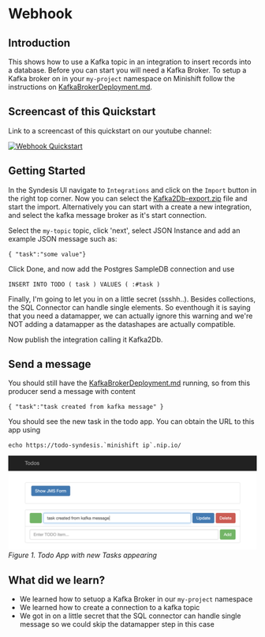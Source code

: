 # Webhook


## Introduction

This shows how to use a Kafka topic in an integration to insert records into a database. Before you can start you will need a Kafka Broker. To setup a Kafka broker on in your `my-project` namespace on Minishift follow the instructions on [KafkaBrokerDeployment.md](KafkaBrokerDeployment.md).

## Screencast of this Quickstart

Link to a screencast of this quickstart on our youtube channel:

[![Webhook Quickstart](https://img.youtube.com/vi/mx6x_8QhF0Y/0.jpg)](https://youtu.be/mx6x_8QhF0Y)


## Getting Started

In the Syndesis UI navigate to `Integrations` and click on the `Import` button in the right top corner. Now you can select the [Kafka2Db-export.zip](Kafka2Db-export.zip?raw=true) file and start the import. Alternatively you can start with a create a new integration, and select the kafka message broker as it's start connection.

Select the `my-topic` topic, click 'next',
select JSON Instance and add an example JSON message such as:

```
{ "task":"some value"}
```

Click Done, and now add the Postgres SampleDB connection and use 

```
INSERT INTO TODO ( task ) VALUES ( :#task )
```
 
Finally, I'm going to let you in on a little secret (ssshh..). Besides collections, the SQL Connector can handle single elements. So eventhough it is saying that you need a datamapper, we can actually ignore this warning and we're NOT adding a datamapper as the datashapes are actually compatible.

Now publish the integration calling it Kafka2Db.

## Send a message

You should still have the [KafkaBrokerDeployment.md](kafka-producer) running, so from this producer send a message with content

```
{ "task":"task created from kafka message" }
```

You should see the new task in the todo app. You can obtain the URL to this app using

```
echo https://todo-syndesis.`minishift ip`.nip.io/
```

![Todo App](img/mynewkafkatask.png)
*Figure 1. Todo App with new Tasks appearing*

## What did we learn?
* We learned how to setuop a Kafka Broker in our `my-project` namespace
* We learned how to create a connection to a kafka topic
* We got in on a little secret that the SQL connector can handle single message so we could skip the datamapper step in this case
